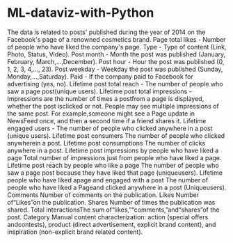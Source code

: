 # ML-dataviz-with-Python
The data is related to posts' published during the year of 2014 on the Facebook's page of a renowned cosmetics brand. 
Page total likes  -  Number of people who have liked the company's page.
Type                 -  Type of content (Link, Photo, Status, Video).
Post month        -  Month the post was published (January, February, March,...,December).
Post hour          -   Hour the post was published (0, 1, 2, 3, 4,..., 23).
Post weekday    -  Weekday the post was published (Sunday, Monday,...,Saturday).
Paid                  -   If the company paid to Facebook for advertising (yes, no).
Lifetime post total reach           -       The number of people who saw a page post(unique users).
Lifetime post total impressions  -       Impressions are the number of times a postfrom a page is displayed, whether the post isclicked or not. People may see multiple impressions of the same post. For example,someone might see a Page update in NewsFeed once, and then a second time if a friend shares it.
Lifetime engaged users              -       The number of people who clicked anywhere in a post (unique users).
Lifetime post consumers                    The number of people who clicked anywherein a post.
Lifetime post consumptions               The number of clicks anywhere in a post.
Lifetime post impressions by people who have liked a page          Total number of impressions just from people who have liked a page.
Lifetime post reach by people who like a page                             The number of people who saw a page post because they have liked that page (uniqueusers).
Lifetime people who have liked apage and engaged with a post    The number of people who have liked a Pageand clicked anywhere in a post (Uniqueusers).
Comments Number of comments on the publication.
Likes Number of“Likes”on the publication.
Shares Number of times the publication was shared.
Total interactionsThe sum of“likes,”“comments,”and“shares”of the post.
Category Manual content characterization: action (special offers andcontests), product (direct advertisement, explicit brand content), and inspiration (non-explicit brand related content).
